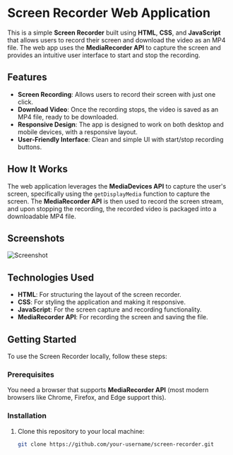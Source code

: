 # Screen Recorder Web Application

This is a simple **Screen Recorder** built using **HTML**, **CSS**, and **JavaScript** that allows users to record their screen and download the video as an MP4 file. The web app uses the **MediaRecorder API** to capture the screen and provides an intuitive user interface to start and stop the recording.

## Features

- **Screen Recording**: Allows users to record their screen with just one click.
- **Download Video**: Once the recording stops, the video is saved as an MP4 file, ready to be downloaded.
- **Responsive Design**: The app is designed to work on both desktop and mobile devices, with a responsive layout.
- **User-Friendly Interface**: Clean and simple UI with start/stop recording buttons.

## How It Works

The web application leverages the **MediaDevices API** to capture the user's screen, specifically using the `getDisplayMedia` function to capture the screen. The **MediaRecorder API** is then used to record the screen stream, and upon stopping the recording, the recorded video is packaged into a downloadable MP4 file.

## Screenshots

![Screenshot](screenshot.png)

## Technologies Used

- **HTML**: For structuring the layout of the screen recorder.
- **CSS**: For styling the application and making it responsive.
- **JavaScript**: For the screen capture and recording functionality.
- **MediaRecorder API**: For recording the screen and saving the file.

## Getting Started

To use the Screen Recorder locally, follow these steps:

### Prerequisites

You need a browser that supports **MediaRecorder API** (most modern browsers like Chrome, Firefox, and Edge support this).

### Installation

1. Clone this repository to your local machine:

   ```bash
   git clone https://github.com/your-username/screen-recorder.git
